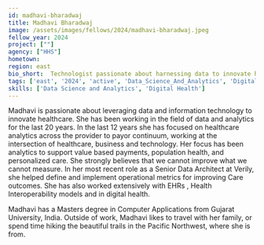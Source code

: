 ```yaml
---
id: madhavi-bharadwaj
title: Madhavi Bharadwaj
image: /assets/images/fellows/2024/madhavi-bharadwaj.jpeg
fellow_year: 2024
project: [""]
agency: ["HHS"]
hometown: 
region: east
bio_short:  Technologist passionate about harnessing data to innovate healthcare.
tags: ['east', '2024', 'active', 'Data_Science_And_Analytics', 'Digital_Health']
skills: ['Data Science and Analytics', 'Digital Health']
---
```

Madhavi is passionate about leveraging data and information technology to innovate healthcare. She has been working in the field of data and analytics for the last 20 years. In the last 12 years she has focused on healthcare analytics across the provider to payor continuum, working at the intersection of healthcare, business and technology. Her focus has been analytics to support value based payments, population health, and personalized care. 
She strongly believes that we cannot improve what we cannot measure. In her most recent role as a Senior Data Architect at Verily, she helped define and implement operational metrics for improving Care outcomes. She has also  worked extensively with EHRs , Health Interoperability models and in digital health.  

Madhavi has a Masters degree in Computer Applications from Gujarat University, India. Outside of work, Madhavi likes to travel with her family, or spend time hiking the beautiful trails in the Pacific Northwest, where she is from.
